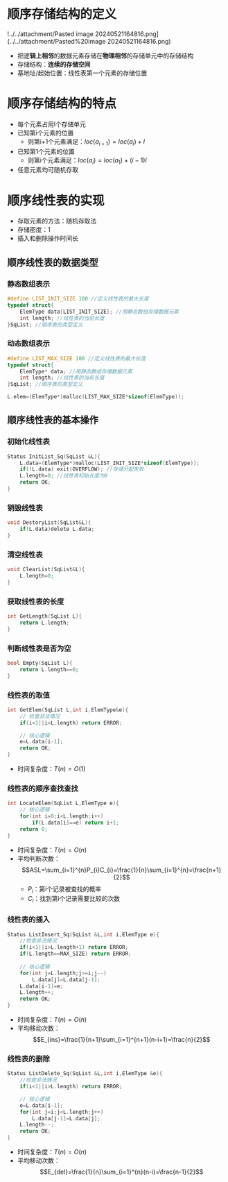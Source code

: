 # 顺序存储结构的定义

!../../attachment/Pasted image 20240521164816.png](../../attachment/Pasted%20image 20240521164816.png)

- 把逻**辑上相邻**的数据元素存储在**物理相邻**的存储单元中的存储结构
- 存储结构：**连续的存储空间**
- 基地址/起始位置：线性表第一个元素的存储位置

# 顺序存储结构的特点

- 每个元素占用l个存储单元
- 已知第i个元素的位置
  - 则第i+1个元素满足：$loc(a_{i+1})=loc(a_{i})+l$
- 已知第1个元素的位置
  - 则第i个元素满足：$loc(a_{i})=loc(a_{1})+(i-1)l$
- 任意元素均可随机存取



# 顺序线性表的实现

- 存取元素的方法：随机存取法
- 存储密度：1
- 插入和删除操作时间长

## 顺序线性表的数据类型

### 静态数组表示

```c
#define LIST_INIT_SIZE 100 //定义线性表的最大长度
typedef struct{
    ElemType data[LIST_INIT_SIZE]; //用静态数组存储数据元素
    int length; //线性表的当前长度
}SqList; //顺序表的类型定义
```

### 动态数组表示

```c
#define LIST_MAX_SIZE 100 //定义线性表的最大长度
typedef struct{
    ElemType* data; //用静态数组存储数据元素
    int length; //线性表的当前长度
}SqList; //顺序表的类型定义

L.elem=(ElemType*)malloc(LIST_MAX_SIZE*sizeof(ElemType));

```

## 顺序线性表的基本操作

### 初始化线性表

```c
Status InitList_Sq(SqList &L){
    L.data=(ElemType*)malloc(LIST_INIT_SIZE*sizeof(ElemType));
    if(!L.data) exit(OVERFLOW); //存储分配失败
    L.length=0; //线性表初始长度为0
    return OK;
}

```

### 销毁线性表

```C
void DestoryList(SqList&L){
    if(L.data)delete L.data;
}
```

### 清空线性表

```C
void ClearList(SqList&L){
    L.length=0;
}
```

### 获取线性表的长度

```c
int GetLength(SqList L){
    return L.length;
}

```

### 判断线性表是否为空

```c
bool Empty(SqList L){
    return L.length==0;
}
```

### 线性表的取值

```c
int GetElem(SqList L,int i,ElemType&e){
    // 检查非法情况
    if(i<1||i>L.length) return ERROR;

    // 核心逻辑
    e=L.data[i-1];
    return OK;
}
```

- 时间复杂度：$T(n)=O(1)$

### 线性表的顺序查找查找

```C
int LocateElem(SqList L,ElemType e){
    // 核心逻辑
    for(int i=0;i<L.length;i++)
        if(L.data[i]==e) return i+1;
    return 0;
}

```

- 时间复杂度：$T(n)=O(n)$
- 平均判断次数：$$ASL=\sum_{i=1}^{n}P_{i}C_{i}=\frac{1}{n}\sum_{i=1}^{n}=\frac{n+1}{2}$$
  - $P_{i}$：第i个记录被查找的概率
  - $C_{i}$：找到第i个记录需要比较的次数

### 线性表的插入

```c
Status ListInsert_Sq(SqList &L,int i,ElemType e){
    //检查非法情况
    if(i<1||i>L.length+1) return ERROR;
    if(L.length==MAX_SIZE) return ERROR;
    
    // 核心逻辑
    for(int j=L.length;j>=i;j--)
        L.data[j]=L.data[j-1];
    L.data[i-1]=e;
    L.length++;
    return OK;
}
```

- 时间复杂度：$T(n)=O(n)$
- 平均移动次数：$$E_{ins}=\frac{1}{n+1}\sum_{i=1}^{n+1}(n-i+1)=\frac{n}{2}$$

### 线性表的删除

```c
Status ListDelete_Sq(SqList &L,int i,ElemType &e){
    //检查非法情况
    if(i<1||i>L.length) return ERROR;

    // 核心逻辑
    e=L.data[i-1];
    for(int j=i;j<L.length;j++)
        L.data[j-1]=L.data[j];
    L.length--;
    return OK;
}
```

- 时间复杂度：$T(n)=O(n)$
- 平均移动次数：$$E_{del}=\frac{1}{n}\sum_{i=1}^{n}(n-i)=\frac{n-1}{2}$$
